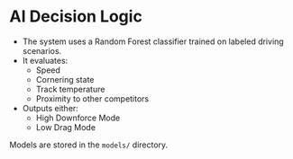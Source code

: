 # AI Decision Logic

- The system uses a Random Forest classifier trained on labeled driving scenarios.
- It evaluates:
  - Speed
  - Cornering state
  - Track temperature
  - Proximity to other competitors
- Outputs either:
  - High Downforce Mode
  - Low Drag Mode

Models are stored in the `models/` directory.
